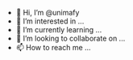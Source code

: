 - 👋 Hi, I’m @unimafy
- 👀 I’m interested in ...
- 🌱 I’m currently learning ...
- 💞️ I’m looking to collaborate on ...
- 📫 How to reach me ...

<!---
unimafy/unimafy is a ✨ special ✨ repository because its `README.md` (this file) appears on your GitHub profile.
You can click the Preview link to take a look at your changes.
--->
